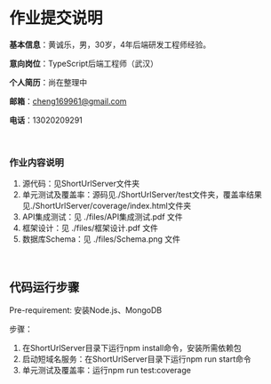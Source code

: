 # 作业提交说明

**基本信息**：黄诚乐，男，30岁，4年后端研发工程师经验。

**意向岗位**：TypeScript后端工程师（武汉）

**个人简历**：尚在整理中

**邮箱**：cheng169961@gmail.com

**电话**：13020209291

<br/>

### 作业内容说明

1. 源代码：见ShortUrlServer文件夹
2. 单元测试及覆盖率：源码见./ShortUrlServer/test文件夹，覆盖率结果见./ShortUrlServer/coverage/index.html文件夹
3. API集成测试：见 ./files/API集成测试.pdf 文件
4. 框架设计：见 ./files/框架设计.pdf 文件
5. 数据库Schema：见 ./files/Schema.png 文件

<br/>

## 代码运行步骤

Pre-requirement: 安装Node.js、MongoDB

步骤：

1. 在ShortUrlServer目录下运行npm install命令，安装所需依赖包
2. 启动短域名服务：在ShortUrlServer目录下运行npm run start命令
3. 单元测试及覆盖率：运行npm run test:coverage